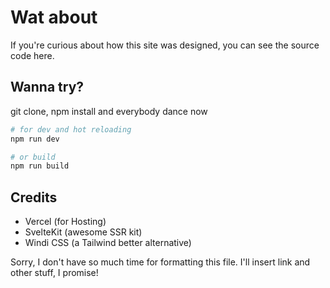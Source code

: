 # Wat about

If you're curious about how this site was designed, you can see the source code here.

## Wanna try?

git clone, npm install and everybody dance now

```bash
# for dev and hot reloading
npm run dev

# or build
npm run build
```

## Credits

- Vercel (for Hosting)
- SvelteKit (awesome SSR kit)
- Windi CSS (a Tailwind better alternative)

Sorry, I don't have so much time for formatting this file.
I'll insert link and other stuff, I promise!
